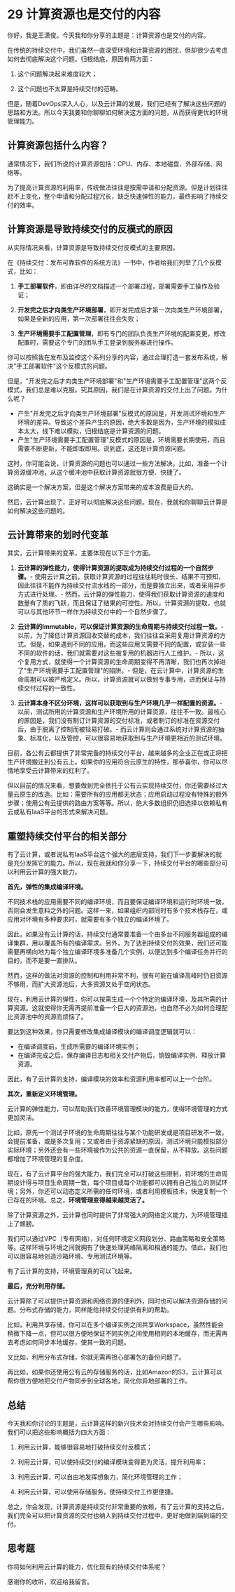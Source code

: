 # 29 计算资源也是交付的内容

你好，我是王潇俊。今天我和你分享的主题是：计算资源也是交付的内容。

在传统的持续交付中，我们虽然一直深受环境和计算资源的困扰，但却很少去考虑如何去彻底解决这个问题。归根结底，原因有两方面：

1.  这个问题解决起来难度较大；

2.  这个问题也不太算是持续交付的范畴。

但是，随着DevOps深入人心，以及云计算的发展，我们已经有了解决这些问题的思路和方法。所以今天我要和你聊聊如何解决这方面的问题，从而获得更优的环境管理能力。

## 计算资源包括什么内容？

通常情况下，我们所说的计算资源包括：CPU、内存、本地磁盘、外部存储、网络等。

为了提高计算资源的利用率，传统做法往往是按需申请和分配资源。但是计划往往赶不上变化，整个申请和分配过程冗长，缺乏快速弹性的能力，最终影响了持续交付的效率。

## 计算资源是导致持续交付的反模式的原因

从实际情况来看，计算资源是导致持续交付反模式的主要原因。

在《持续交付：发布可靠软件的系统方法》一书中，作者给我们列举了几个反模式，比如：

1.  **手工部署软件**，即由详尽的文档描述一个部署过程，部署需要手工操作及验证；

2.  **开发完之后才向类生产环境部署**，即开发完成后才第一次向类生产环境部署，如果是全新的应用，第一次部署往往会失败；

3.  **生产环境需要手工配置管理**，即有专门的团队负责生产环境的配置变更，修改配置时，需要这个专门的团队手工登录到服务器进行操作。

你可以按照我在发布及监控这个系列分享的内容，通过合理打造一套发布系统，解决"手工部署软件"这个反模式的问题。

但是，"开发完之后才向类生产环境部署"和"生产环境需要手工配置管理"这两个反模式，我们总是难以克服。究其原因，我们是在计算资源的交付上出了问题。为什么呢？

-   产生"开发完之后才向类生产环境部署"反模式的原因是，开发测试环境和生产环境的差异。导致这个差异产生的原因，绝大多数是因为，生产环境的模拟成本太大，线下难以模拟，归根结底是计算资源的问题。
-   产生"生产环境需要手工配置管理"反模式的原因是，环境需要长期使用，而且需要不断更新，不能即取即用。说到底，这还是计算资源问题。

这时，你可能会说，计算资源的问题也可以通过一些方法解决。比如，准备一个计算资源缓冲池，从这个缓冲池中获取计算资源就很方便、快捷了。

这确实是一个解决方案，但是这个解决方案带来的成本浪费是巨大的。

然后，云计算出现了，正好可以彻底解决这些问题。现在，我就和你聊聊云计算是如何解决这些问题的。

## 云计算带来的划时代变革

其实，云计算带来的变革，主要体现在以下三个方面。

1.  **云计算的弹性能力，使得计算资源的提取成为持续交付过程的一个自然步骤。**-
    使用云计算之前，获取计算资源的过程往往耗时很长、结果不可预知，因此往往不能作为持续交付流水线的一部分，而是要独立出来，或者采用异步方式进行处理。-
    然而，云计算的弹性能力，使得我们获取计算资源的速度和数量有了质的飞跃，而且保证了结果的可控性。所以，计算资源的提取，也就可以与其他环节一样作为持续交付中的一个自然步骤了。

2.  **云计算的Immutable，可以保证计算资源的生命周期与持续交付过程一致。**-
    以前，为了降低计算资源回收交替的成本，我们往往会采用复用计算资源的方式。但是，如果遇到不同的应用，而这些应用又需要不同的配置，或安装一些不同的软件的话，我们就需要对这些被复用的机器进行人工维护。-
    所以，这个复用方式，就使得一个计算资源的生命周期变得不再清晰，我们也再次掉进了"生产环境需要手工配置管理"的陷阱。-
    但是，在云计算中，计算资源的生命周期可以被严格定义。所以，计算资源就可以做到专事专用，进而保证与持续交付过程的一致性。

3.  **云计算本身不区分环境，这样可以获取到与生产环境几乎一样配置的资源。**-
    以前，测试所用的计算资源和生产环境所用的计算资源，往往不一致。最核心的原因是，我们没有制订计算资源的交付标准，或者制订的标准在资源交付后，由于脱离了控制而被轻易打破。-
    而云计算则会通过系统对计算资源的抽象、标准化，以及管控，可以很容易地获取到与生产环境更相近的测试环境。

目前，各公有云都提供了非常完备的持续交付平台，越来越多的企业正在或正将把生产环境搬迁到公有云上。如果你的应用符合云原生的特性，那恭喜你，你可以尽情地享受云计算带来的红利了。

但以目前的情况来看，想要做到完全依托于公有云实现持续交付，你还需要经过大量云原生的改造。比如：需要所有的应用都无状态；应用启动过程没有特殊的额外步骤；使用公有云提供的路由方案等等。所以，绝大多数组织仍旧选择以依赖私有云或私有IaaS平台的形式来解决问题。

## 重塑持续交付平台的相关部分

有了云计算，或者说私有IaaS平台这个强大的底层支持，我们下一步要解决的就是充分发挥它的能力。所以，现在我就和你分享一下，持续交付平台的哪些部分可以利用云计算的强大能力。

**首先，弹性的集成编译环境。**

不同技术栈的应用需要不同的编译环境，而且要保证编译环境和运行时环境一致，否则会发生意料之外的问题。这样一来，如果组织内部同时有多个技术栈存在，或应用对环境有多种要求时，就需要有多个独立的编译环境了。

因此，如果没有云计算的话，持续交付通常要准备一个由多台不同服务器组成的编译集群，用以覆盖所有的编译需求。另外，为了达到持续交付的效果，我们还可能需要再横向地为每个独立编译环境多准备几个实例，以便达到多个编译任务并行的目的，而不是要一直排队。

然而，这样的做法对资源的控制和利用非常不利，很有可能在编译高峰时仍旧资源不够用，而扩大资源池后，大多资源又处于空闲状态。

现在，利用云计算的弹性，你可以按需生成一个个特定的编译环境，及其所需的计算资源。这就使得你无需再提前准备一个巨大的资源池，也自然不必为如何合理配比资源池中的资源而烦恼了。

要达到这种效果，你只需要修改集成编译模块的编译调度逻辑就可以：

-   在编译调度前，生成所需要的编译环境实例；
-   在编译完成之后，保存编译日志和相关交付产物后，销毁编译实例、释放计算资源。

因此，有了云计算的支持，编译模块的效率和资源利用率都可以上一个台阶。

**其次，重新定义环境管理。**

云计算的弹性能力，可以帮助我们改善环境管理模块的能力，使得环境管理的方式更加灵活。

比如，原先一个测试子环境的生命周期往往与某个功能研发或是项目研发不一致，会提前准备，或是多次复用；又或者由于资源紧缺的原因，测试环境只能模拟部分实际环境；另外还会有一些环境被作为公共的资源一直保留，从不释放。这些问题都增加了环境管理的复杂度。

现在，有了云计算平台的强大能力，我们完全可以打破这些限制，将环境的生命周期设计得与项目生命周期一致，每个项目或每个功能都可以拥有自己独立的测试环境；另外，你还可以动态定义所需的任何环境，或者利用模板技术，快速复制一个已存在的环境。总之，**环境管理变得越来越灵活了。**

除了计算资源之外，云计算也同时提供了非常强大的网络定义能力，为环境管理插上了翅膀。

我们可以通过VPC（专有网络），对任何环境定义网段划分、路由策略和安全策略等。这样环境与环境之间就拥有了快速处理网络隔离和相通的能力。借此，我们也可以很容易地创造沙箱环境、专用测试环境等。

有了云计算的支持，环境管理真的可以飞起来。

**最后，充分利用存储。**

云计算除了可以提供计算资源和网络资源的便利外，同时也可以解决资源存储的问题。分布式存储的能力，同样能给持续交付提供有利的帮助。

比如，利用共享存储，你可以在多个编译实例之间共享Workspace，虽然性能会稍微下降一点，但可以很方便地保证不同实例之间使用相同的本地缓存，而无需再去考虑如何同步本地缓存，使其一致的问题。

又比如，利用分布式存储，你就无需再担心部署包的备份问题了。

再比如，如果你还使用公有云的存储服务的话，比如Amazon的S3，云计算可以帮你很方便地把交付产物同步到全球各地，简化你异地部署的工作。

## 总结

今天我和你讨论的主题是，云计算这样的新兴技术会对持续交付会产生哪些影响。我们可以把这些影响概括为四大方面：

1.  利用云计算，能够很容易地打破持续交付反模式；

2.  利用云计算，可以使持续交付的编译模块变得更为灵活，提升利用率；

3.  利用云计算，可以自由地发挥想象力，简化环境管理的工作；

4.  利用云计算，可以使用存储服务，使持续交付工作更便捷。

总之，你会发现，计算资源是持续交付非常重要的依赖，有了云计算的支持之后，我们完全可以把计算资源的交付也纳入到持续交付过程中，更好地做到端到端的交付。

## 思考题

你将如何利用云计算的能力，优化现有的持续交付体系呢？

感谢你的收听，欢迎给我留言。
